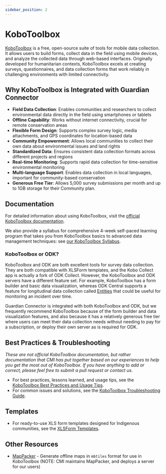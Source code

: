```yaml
---
sidebar_position: 2
---
```


# KoboToolbox

[KoboToolbox](https://www.kobotoolbox.org/) is a free, open-source suite of tools for mobile data collection. It allows users to build forms, collect data in the field using mobile devices, and analyze the collected data through web-based interfaces. Originally developed for humanitarian contexts, KoboToolbox excels at creating surveys, questionnaires, and data collection forms that work reliably in challenging environments with limited connectivity.

## Why KoboToolbox is Integrated with Guardian Connector

- **Field Data Collection**: Enables communities and researchers to collect environmental data directly in the field using smartphones or tablets
- **Offline Capability**: Works without internet connectivity, crucial for remote conservation areas
- **Flexible Form Design**: Supports complex survey logic, media attachments, and GPS coordinates for location-based data
- **Community Empowerment**: Allows local communities to collect their own data about environmental issues and land rights
- **Standardized Data**: Ensures consistent data collection formats across different projects and regions
- **Real-time Monitoring**: Supports rapid data collection for time-sensitive environmental monitoring
- **Multi-language Support**: Enables data collection in local languages, important for community-based conservation
- **Generous Free Tier**: Allows 5,000 survey submissions per month and up to 1GB storage for their Community plan.

## Documentation

For detailed information about using KoboToolbox, visit the [official KoboToolbox documentation](https://support.kobotoolbox.org/).

We also provide a syllabus for comprehensive 4-week self-paced learning program that takes you from KoboToolbox basics to advanced data management techniques: see [our KoboToolbox Syllabus](/guides/syllabus-data-management-with-kobotoolbox/).

### KoboToolbox or ODK?

KoboToolbox and ODK are both excellent tools for survey data collection. They are both compatible with XLSForm templates, and the Kobo Collect app is actually a fork of ODK Collect. However, the KoboToolbox and ODK servers have a different feature set. For example, KoboToolbox has a form builder and basic data visualization, whereas ODK Central supports a feature for longitudinal data collection called [Entities](https://docs.getodk.org/entities-intro/) that could be useful for monitoring an incident over time.

Guardian Connector is integrated with both KoboToolbox and ODK, but we frequently recommend KoboToolbox because of the form builder and data visualization features, and also because it has a relatively generous free tier where users can meet their data collection needs without needing to pay for a subscription, or deploy their own server as is required for ODK.

## Best Practices & Troubleshooting

_These are not official KoboToolbox documentation, but rather documentation that CMI has put together based on our experiences to help you get the most out of KoboToolbox. If you have anything to add or correct, please feel free to submit a pull request or contact us._

* For best practices, lessons learned, and usage tips, see the [KoboToolbox Best Practices and Usage Tips](./best-practices.md).
* For common issues and solutions, see the [KoboToolbox Troubleshooting Guide](./troubleshooting.md).


## Templates

* For ready-to-use XLS form templates designed for Indigenous communities, see the [XLSForm Templates](./templates.md).

## Other Resources

- [MapPacker](https://github.com/conservationmetrics/mappacker) - Generate offline maps in `mbtiles` format for use in KoboToolbox (NOTE: CMI maintains MapPacker, and deploys a server for our users)